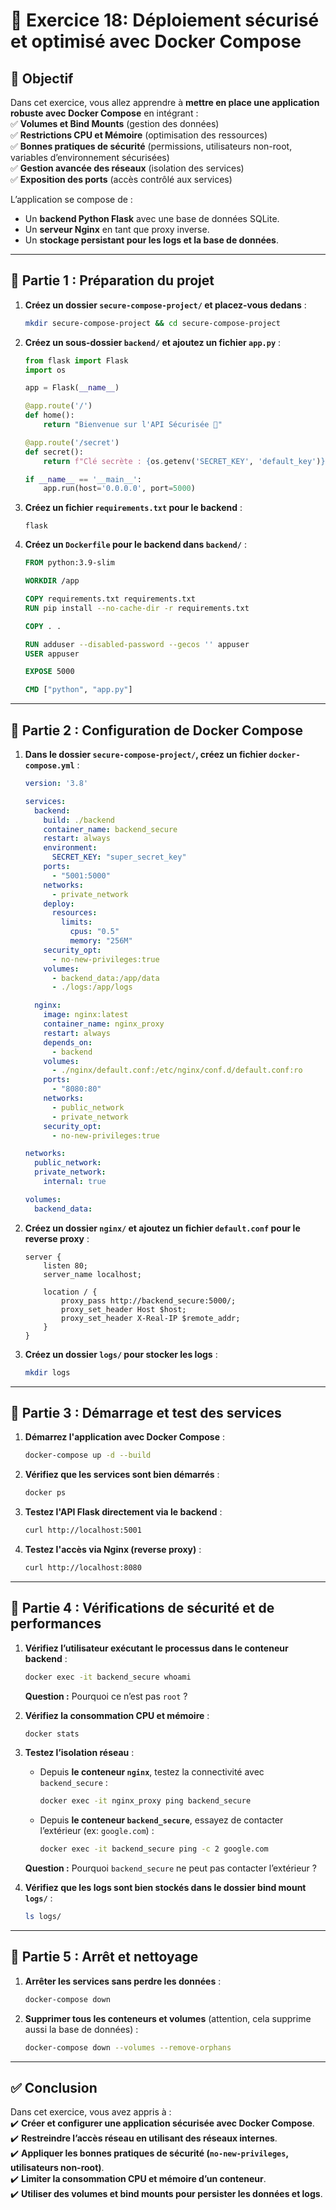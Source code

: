 

# **📝 Exercice 18: Déploiement sécurisé et optimisé avec Docker Compose**

## **📌 Objectif**
Dans cet exercice, vous allez apprendre à **mettre en place une application robuste avec Docker Compose** en intégrant :  
✅ **Volumes et Bind Mounts** (gestion des données)  
✅ **Restrictions CPU et Mémoire** (optimisation des ressources)  
✅ **Bonnes pratiques de sécurité** (permissions, utilisateurs non-root, variables d’environnement sécurisées)  
✅ **Gestion avancée des réseaux** (isolation des services)  
✅ **Exposition des ports** (accès contrôlé aux services)  

L’application se compose de :  
- Un **backend Python Flask** avec une base de données SQLite.  
- Un **serveur Nginx** en tant que proxy inverse.  
- Un **stockage persistant pour les logs et la base de données**.  

---

## **🎯 Partie 1 : Préparation du projet**
1. **Créez un dossier `secure-compose-project/` et placez-vous dedans** :
   ```sh
   mkdir secure-compose-project && cd secure-compose-project
   ```
2. **Créez un sous-dossier `backend/` et ajoutez un fichier `app.py`** :
   ```python
   from flask import Flask
   import os

   app = Flask(__name__)

   @app.route('/')
   def home():
       return "Bienvenue sur l'API Sécurisée 🚀"

   @app.route('/secret')
   def secret():
       return f"Clé secrète : {os.getenv('SECRET_KEY', 'default_key')}"

   if __name__ == '__main__':
       app.run(host='0.0.0.0', port=5000)
   ```

3. **Créez un fichier `requirements.txt` pour le backend** :
   ```
   flask
   ```

4. **Créez un `Dockerfile` pour le backend dans `backend/`** :
   ```dockerfile
   FROM python:3.9-slim

   WORKDIR /app

   COPY requirements.txt requirements.txt
   RUN pip install --no-cache-dir -r requirements.txt

   COPY . .

   RUN adduser --disabled-password --gecos '' appuser
   USER appuser

   EXPOSE 5000

   CMD ["python", "app.py"]
   ```

---

## **🎯 Partie 2 : Configuration de Docker Compose**
1. **Dans le dossier `secure-compose-project/`, créez un fichier `docker-compose.yml`** :
   ```yaml
   version: '3.8'

   services:
     backend:
       build: ./backend
       container_name: backend_secure
       restart: always
       environment:
         SECRET_KEY: "super_secret_key"
       ports:
         - "5001:5000"
       networks:
         - private_network
       deploy:
         resources:
           limits:
             cpus: "0.5"
             memory: "256M"
       security_opt:
         - no-new-privileges:true
       volumes:
         - backend_data:/app/data
         - ./logs:/app/logs

     nginx:
       image: nginx:latest
       container_name: nginx_proxy
       restart: always
       depends_on:
         - backend
       volumes:
         - ./nginx/default.conf:/etc/nginx/conf.d/default.conf:ro
       ports:
         - "8080:80"
       networks:
         - public_network
         - private_network
       security_opt:
         - no-new-privileges:true

   networks:
     public_network:
     private_network:
       internal: true

   volumes:
     backend_data:
   ```

2. **Créez un dossier `nginx/` et ajoutez un fichier `default.conf` pour le reverse proxy** :
   ```nginx
   server {
       listen 80;
       server_name localhost;

       location / {
           proxy_pass http://backend_secure:5000/;
           proxy_set_header Host $host;
           proxy_set_header X-Real-IP $remote_addr;
       }
   }
   ```

3. **Créez un dossier `logs/` pour stocker les logs** :
   ```sh
   mkdir logs
   ```

---

## **🎯 Partie 3 : Démarrage et test des services**
1. **Démarrez l'application avec Docker Compose** :
   ```sh
   docker-compose up -d --build
   ```
2. **Vérifiez que les services sont bien démarrés** :
   ```sh
   docker ps
   ```
3. **Testez l'API Flask directement via le backend** :
   ```sh
   curl http://localhost:5001
   ```
4. **Testez l'accès via Nginx (reverse proxy)** :
   ```sh
   curl http://localhost:8080
   ```

---

## **🎯 Partie 4 : Vérifications de sécurité et de performances**
1. **Vérifiez l’utilisateur exécutant le processus dans le conteneur backend** :
   ```sh
   docker exec -it backend_secure whoami
   ```
   **Question :** Pourquoi ce n’est pas `root` ?

2. **Vérifiez la consommation CPU et mémoire** :
   ```sh
   docker stats
   ```

3. **Testez l’isolation réseau** :  
   - Depuis **le conteneur `nginx`**, testez la connectivité avec `backend_secure` :
     ```sh
     docker exec -it nginx_proxy ping backend_secure
     ```
   - Depuis **le conteneur `backend_secure`**, essayez de contacter l’extérieur (ex: `google.com`) :
     ```sh
     docker exec -it backend_secure ping -c 2 google.com
     ```
   **Question :** Pourquoi `backend_secure` ne peut pas contacter l’extérieur ?

4. **Vérifiez que les logs sont bien stockés dans le dossier bind mount `logs/`** :
   ```sh
   ls logs/
   ```

---

## **🎯 Partie 5 : Arrêt et nettoyage**
1. **Arrêter les services sans perdre les données** :
   ```sh
   docker-compose down
   ```
2. **Supprimer tous les conteneurs et volumes** (attention, cela supprime aussi la base de données) :
   ```sh
   docker-compose down --volumes --remove-orphans
   ```

---

## **✅ Conclusion**
Dans cet exercice, vous avez appris à :  
✔️ **Créer et configurer une application sécurisée avec Docker Compose**.  
✔️ **Restreindre l’accès réseau en utilisant des réseaux internes**.  
✔️ **Appliquer les bonnes pratiques de sécurité (`no-new-privileges`, utilisateurs non-root)**.  
✔️ **Limiter la consommation CPU et mémoire d’un conteneur**.  
✔️ **Utiliser des volumes et bind mounts pour persister les données et logs**.  



